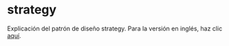 # strategy
Explicación del patrón de diseño strategy.
Para la versión en inglés, haz clic [aquí](README.md).
